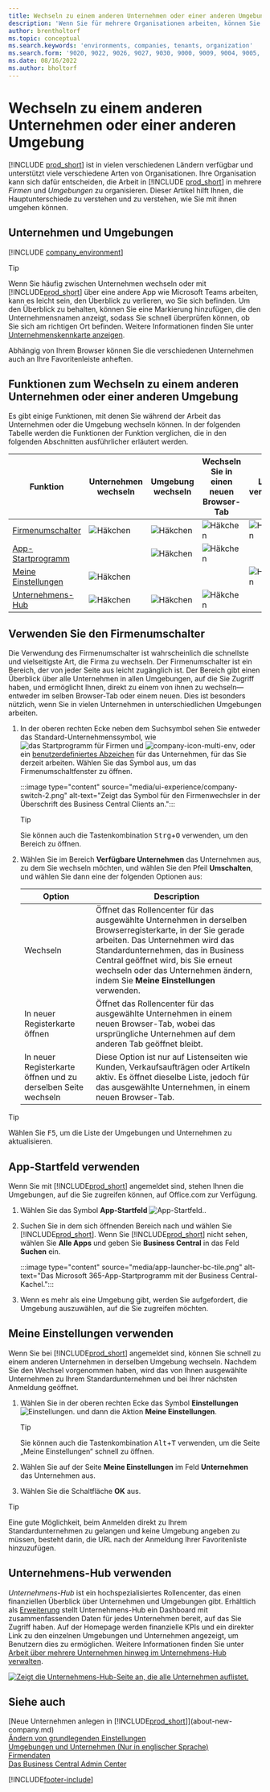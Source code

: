 ```yaml
---
title: Wechseln zu einem anderen Unternehmen oder einer anderen Umgebung
description: 'Wenn Sie für mehrere Organisationen arbeiten, können Sie schnell zwischen den Umgebungen und Unternehmen wechseln.'
author: brentholtorf
ms.topic: conceptual
ms.search.keywords: 'environments, companies, tenants, organization'
ms.search.form: '9020, 9022, 9026, 9027, 9030, 9000, 9009, 9004, 9005, 9024, 9006, 9007, 9010, 9016, 9017'
ms.date: 08/16/2022
ms.author: bholtorf
---
```


# <a name="switching-to-another-company-or-environment"></a>Wechseln zu einem anderen Unternehmen oder einer anderen Umgebung

[!INCLUDE [prod_short](includes/prod_short.md)] ist in vielen verschiedenen Ländern verfügbar und unterstützt viele verschiedene Arten von Organisationen. Ihre Organisation kann sich dafür entscheiden, die Arbeit in [!INCLUDE [prod_short](includes/prod_short.md)] in mehrere *Firmen* und *Umgebungen* zu organisieren. Dieser Artikel hilft Ihnen, die Hauptunterschiede zu verstehen und zu verstehen, wie Sie mit ihnen umgehen können.

## <a name="about-companies-and-environments"></a>Unternehmen und Umgebungen

[!INCLUDE [company_environment](includes/company_environment.md)]

> [!TIP]
> Wenn Sie häufig zwischen Unternehmen wechseln oder mit [!INCLUDE[prod_short](includes/prod_short.md)] über eine andere App wie Microsoft Teams arbeiten, kann es leicht sein, den Überblick zu verlieren, wo Sie sich befinden. Um den Überblick zu behalten, können Sie eine Markierung hinzufügen, die den Unternehmensnamen anzeigt, sodass Sie schnell überprüfen können, ob Sie sich am richtigen Ort befinden. Weitere Informationen finden Sie unter [Unternehmenskennkarte anzeigen](admin-company-information.md#badge).
> 
> Abhängig von Ihrem Browser können Sie die verschiedenen Unternehmen auch an Ihre Favoritenleiste anheften.  

<!--
[!INCLUDE [about-ui-learn](includes/about-ui-learn.md)]-->

## <a name="features-for-switching-company-or-environment"></a>Funktionen zum Wechseln zu einem anderen Unternehmen oder einer anderen Umgebung

Es gibt einige Funktionen, mit denen Sie während der Arbeit das Unternehmen oder die Umgebung wechseln können. In der folgenden Tabelle werden die Funktionen der Funktion verglichen, die in den folgenden Abschnitten ausführlicher erläutert werden.

|Funktion|Unternehmen wechseln|Umgebung wechseln|Wechseln Sie in einen neuen Browser-Tab| Lokal verfügbar|
|-------|--------------|------------------|-------------------------|----------------------|
|[Firmenumschalter](#use-the-company-switcher)|![Häkchen](media/check.png "Aktivieren")|![Häkchen](media/check.png "Aktivieren")|![Häkchen](media/check.png "Aktivieren")|![Häkchen](media/check.png "Aktivieren")|
|[App-Startprogramm](#use-the-app-launcher)||![Häkchen](media/check.png "Aktivieren")|![Häkchen](media/check.png "Aktivieren")||
|[Meine Einstellungen](#use-my-settings)|![Häkchen](media/check.png "Aktivieren")|||![Häkchen](media/check.png "Aktivieren")|
|[Unternehmens-Hub](#use-company-hub)|![Häkchen](media/check.png "Aktivieren")|![Häkchen](media/check.png "Aktivieren")|![Häkchen](media/check.png "Aktivieren")||

## <a name="use-the-company-switcher"></a>Verwenden Sie den Firmenumschalter

Die Verwendung des Firmenumschalter ist wahrscheinlich die schnellste und vielseitigste Art, die Firma zu wechseln. Der Firmenumschalter ist ein Bereich, der von jeder Seite aus leicht zugänglich ist. Der Bereich gibt einen Überblick über alle Unternehmen in allen Umgebungen, auf die Sie Zugriff haben, und ermöglicht Ihnen, direkt zu einem von ihnen zu wechseln&mdash; entweder im selben Browser-Tab oder einem neuen. Dies ist besonders nützlich, wenn Sie in vielen Unternehmen in unterschiedlichen Umgebungen arbeiten.

1. In der oberen rechten Ecke neben dem Suchsymbol sehen Sie entweder das Standard-Unternehmenssymbol, wie ![das Startprogramm für Firmen](media/ui-experience/company-icon.png "Zeigt das Symbol des Firmenumschalters an, das verwendet wird, wenn eine einzelne Umgebung vorhanden ist") und ![company-icon-multi-env](media/ui-experience/company-icon-multi-env.png "Zeigt das Symbol des Firmenumschalters an, das verwendet wird, wenn mehrere Umgebungen vorhanden sind"), oder ein [benutzerdefiniertes Abzeichen](admin-company-information.md#badge) für das Unternehmen, für das Sie derzeit arbeiten. Wählen Sie das Symbol aus, um das Firmenumschaltfenster zu öffnen.

   :::image type="content" source="media/ui-experience/company-switch-2.png" alt-text="Zeigt das Symbol für den Firmenwechsler in der Überschrift des Business Central Clients an.":::  

   > [!TIP]
   > Sie können auch die Tastenkombination <kbd>Strg</kbd>+<kbd>O</kbd> verwenden, um den Bereich zu öffnen.
2. Wählen Sie im Bereich **Verfügbare Unternehmen** das Unternehmen aus, zu dem Sie wechseln möchten, und wählen Sie den Pfeil **Umschalten**, und wählen Sie dann eine der folgenden Optionen aus:

   |Option|Description|
   |------|-----------|
   |Wechseln|Öffnet das Rollencenter für das ausgewählte Unternehmen in derselben Browserregisterkarte, in der Sie gerade arbeiten. Das Unternehmen wird das Standardunternehmen, das in Business Central geöffnet wird, bis Sie erneut wechseln oder das Unternehmen ändern, indem Sie **Meine Einstellungen** verwenden. |
   |In neuer Registerkarte öffnen|Öffnet das Rollencenter für das ausgewählte Unternehmen in einem neuen Browser-Tab, wobei das ursprüngliche Unternehmen auf dem anderen Tab geöffnet bleibt.|
   |In neuer Registerkarte öffnen und zu derselben Seite wechseln|Diese Option ist nur auf Listenseiten wie Kunden, Verkaufsaufträgen oder Artikeln aktiv. Es öffnet dieselbe Liste, jedoch für das ausgewählte Unternehmen, in einem neuen Browser-Tab. |

> [!TIP]
> Wählen Sie <kbd>F5</kbd>, um die Liste der Umgebungen und Unternehmen zu aktualisieren.

## <a name="use-the-app-launcher"></a>App-Startfeld verwenden

Wenn Sie mit [!INCLUDE[prod_short](includes/prod_short.md)] angemeldet sind, stehen Ihnen die Umgebungen, auf die Sie zugreifen können, auf Office.com zur Verfügung.  

1. Wählen Sie das Symbol **App-Startfeld** ![App-Startfeld.](media/app-launcher-icon.png "Das App-Startfeld bietet Zugriff auf weitere Funktionen.").
2. Suchen Sie in dem sich öffnenden Bereich nach und wählen Sie [!INCLUDE[prod_short](includes/prod_short.md)]. Wenn Sie [!INCLUDE[prod_short](includes/prod_short.md)] nicht sehen, wählen Sie **Alle Apps** und geben Sie **Business Central** in das Feld **Suchen** ein.

   :::image type="content" source="media/app-launcher-bc-tile.png" alt-text="Das Microsoft 365-App-Startprogramm mit der Business Central-Kachel.":::  

3. Wenn es mehr als eine Umgebung gibt, werden Sie aufgefordert, die Umgebung auszuwählen, auf die Sie zugreifen möchten.

<!--
The following image shows tiles for accessing production and sandbox environments on the Dynamics 365 Home page.

:::image type="content" source="media/app-picker-environments.png" alt-text="The Dynamics 365 Home page showing production and sandbox environments.":::
-->
## <a name="use-my-settings"></a>Meine Einstellungen verwenden

Wenn Sie bei [!INCLUDE[prod_short](includes/prod_short.md)] angemeldet sind, können Sie schnell zu einem anderen Unternehmen in derselben Umgebung wechseln. Nachdem Sie den Wechsel vorgenommen haben, wird das von Ihnen ausgewählte Unternehmen zu Ihrem Standardunternehmen und bei Ihrer nächsten Anmeldung geöffnet.

1. Wählen Sie in der oberen rechten Ecke das Symbol **Einstellungen** ![Einstellungen.](media/ui-experience/settings_icon_small.png "Einstellungssymbol für Rollenzentrum") und dann die Aktion **Meine Einstellungen**.

    > [!TIP]
    > Sie können auch die Tastenkombination <kbd>Alt</kbd>+<kbd>T</kbd> verwenden, um die Seite „Meine Einstellungen“ schnell zu öffnen.

2. Wählen Sie auf der Seite **Meine Einstellungen** im Feld **Unternehmen** das Unternehmen aus.  
3. Wählen Sie die Schaltfläche **OK** aus.

> [!TIP]
> Eine gute Möglichkeit, beim Anmelden direkt zu Ihrem Standardunternehmen zu gelangen und keine Umgebung angeben zu müssen, besteht darin, die URL nach der Anmeldung Ihrer Favoritenliste hinzuzufügen.

## <a name="use-company-hub"></a>Unternehmens-Hub verwenden

*Unternehmens-Hub* ist ein hochspezialisiertes Rollencenter, das einen finanziellen Überblick über Unternehmen und Umgebungen gibt. Erhältlich als [Erweiterung](ui-extensions-company-hub.md) stellt Unternehmens-Hub ein Dashboard mit zusammenfassenden Daten für jedes Unternehmen bereit, auf das Sie Zugriff haben. Auf der Homepage werden finanzielle KPIs und ein direkter Link zu den einzelnen Umgebungen und Unternehmen angezeigt, um Benutzern dies zu ermöglichen. Weitere Informationen finden Sie unter [Arbeit über mehrere Unternehmen hinweg im Unternehmens-Hub verwalten](company-hub.md).

[![Zeigt die Unternehmens-Hub-Seite an, die alle Unternehmen auflistet.](media/company-hub.png)](media/company-hub.png#lightbox)  

## <a name="see-also"></a>Siehe auch

[Neue Unternehmen anlegen in [!INCLUDE[prod_short](includes/prod_short.md)]](about-new-company.md)  
[Ändern von grundlegenden Einstellungen](ui-change-basic-settings.md)  
[Umgebungen und Unternehmen (Nur in englischer Sprache)](/dynamics365/business-central/dev-itpro/administration/tenant-environment-topology)  
[Firmendaten](admin-company-information.md)  
[Das Business Central Admin Center](/dynamics365/business-central/dev-itpro/administration/tenant-admin-center)  

[!INCLUDE[footer-include](includes/footer-banner.md)]
